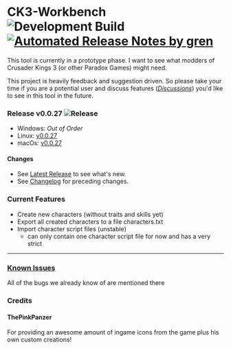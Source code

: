 # CK3-Workbench ![Development Build](https://github.com/xetra11/CK3-Workbench/workflows/Development%20Build/badge.svg) [![Automated Release Notes by gren](https://img.shields.io/badge/%F0%9F%A4%96-release%20notes-00B2EE.svg)](https://github-tools.github.io/github-release-notes/)
This tool is currently in a prototype phase.
I want to see what modders of Crusader Kings 3 (or other Paradox Games) might need.

This project is heavily feedback and suggestion driven. So please take your time if you are
a potential user and discuss features
([*Discussions*](https://github.com/xetra11/CK3-Workbench/discussions))
you'd like to see in this tool in the future.

### Release v0.0.27 ![Release](https://github.com/xetra11/CK3-Workbench/workflows/Release/badge.svg?branch=0.0.27)
* Windows: *Out of Order*
* Linux: [v0.0.27](https://github.com/xetra11/CK3-Workbench/releases/download/0.0.27/ck3-workbench_0.0.27-1_amd64.deb)
* macOs: [v0.0.27](https://github.com/xetra11/CK3-Workbench/releases/download/0.0.27/ck3-workbench-0.0.27.dmg)

#### Changes
* See [Latest Release](https://github.com/xetra11/CK3-Workbench/releases/tag/0.0.27) to see what's new.
* See [Changelog](https://github.com/xetra11/CK3-Workbench/blob/main/CHANGELOG.md) for preceding changes.

### Current Features
* Create new characters (without traits and skills yet)
* Export all created characters to a file characters.txt
* Import character script files (unstable)
  * can only contain one character script file for now and has a very strict


---
### [**Known Issues**](https://github.com/xetra11/CK3-Workbench/discussions/categories/known-issues)
All of the bugs we already know of are mentioned there

### Credits

#### ThePinkPanzer
For providing an awesome amount of ingame icons from the game plus his own custom creations! 
